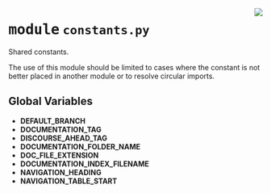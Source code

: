 <!-- markdownlint-disable -->

<a href="../src/constants.py#L0"><img align="right" style="float:right;" src="https://img.shields.io/badge/-source-cccccc?style=flat-square"></a>

# <kbd>module</kbd> `constants.py`
Shared constants. 

The use of this module should be limited to cases where the constant is not better placed in another module or to resolve circular imports. 

**Global Variables**
---------------
- **DEFAULT_BRANCH**
- **DOCUMENTATION_TAG**
- **DISCOURSE_AHEAD_TAG**
- **DOCUMENTATION_FOLDER_NAME**
- **DOC_FILE_EXTENSION**
- **DOCUMENTATION_INDEX_FILENAME**
- **NAVIGATION_HEADING**
- **NAVIGATION_TABLE_START**


